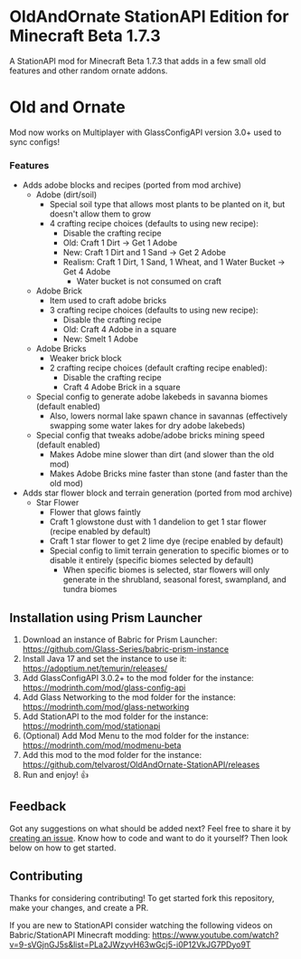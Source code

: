 # OldAndOrnate StationAPI Edition for Minecraft Beta 1.7.3

A StationAPI mod for Minecraft Beta 1.7.3 that adds in a few small old features and other random ornate addons.

# Old and Ornate
Mod now works on Multiplayer with GlassConfigAPI version 3.0+ used to sync configs!

### Features
* Adds adobe blocks and recipes (ported from mod archive)
  * Adobe (dirt/soil)
    * Special soil type that allows most plants to be planted on it, but doesn't allow them to grow
    * 4 crafting recipe choices (defaults to using new recipe):
      * Disable the crafting recipe
      * Old: Craft 1 Dirt -> Get 1 Adobe
      * New: Craft 1 Dirt and 1 Sand -> Get 2 Adobe
      * Realism: Craft 1 Dirt, 1 Sand, 1 Wheat, and 1 Water Bucket -> Get 4 Adobe
        * Water bucket is not consumed on craft
  * Adobe Brick
    * Item used to craft adobe bricks
    * 3 crafting recipe choices (defaults to using new recipe):
      * Disable the crafting recipe
      * Old: Craft 4 Adobe in a square
      * New: Smelt 1 Adobe
  * Adobe Bricks
    * Weaker brick block
    * 2 crafting recipe choices (default crafting recipe enabled):
      * Disable the crafting recipe
      * Craft 4 Adobe Brick in a square
  * Special config to generate adobe lakebeds in savanna biomes (default enabled)
    * Also, lowers normal lake spawn chance in savannas (effectively swapping some water lakes for dry adobe lakebeds)
  * Special config that tweaks adobe/adobe bricks mining speed (default enabled)
    * Makes Adobe mine slower than dirt (and slower than the old mod)
    * Makes Adobe Bricks mine faster than stone (and faster than the old mod)
* Adds star flower block and terrain generation (ported from mod archive)
  * Star Flower
    * Flower that glows faintly
    * Craft 1 glowstone dust with 1 dandelion to get 1 star flower (recipe enabled by default)
    * Craft 1 star flower to get 2 lime dye (recipe enabled by default)
    * Special config to limit terrain generation to specific biomes or to disable it entirely (specific biomes selected by default)
      * When specific biomes is selected, star flowers will only generate in the shrubland, seasonal forest, swampland, and tundra biomes

## Installation using Prism Launcher

1. Download an instance of Babric for Prism Launcher: https://github.com/Glass-Series/babric-prism-instance
2. Install Java 17 and set the instance to use it: https://adoptium.net/temurin/releases/
3. Add GlassConfigAPI 3.0.2+ to the mod folder for the instance: https://modrinth.com/mod/glass-config-api
4. Add Glass Networking to the mod folder for the instance: https://modrinth.com/mod/glass-networking
5. Add StationAPI to the mod folder for the instance: https://modrinth.com/mod/stationapi
6. (Optional) Add Mod Menu to the mod folder for the instance: https://modrinth.com/mod/modmenu-beta
7. Add this mod to the mod folder for the instance: https://github.com/telvarost/OldAndOrnate-StationAPI/releases
8. Run and enjoy! 👍

## Feedback

Got any suggestions on what should be added next? Feel free to share it by [creating an issue](https://github.com/telvarost/OldAndOrnate-StationAPI/issues/new). Know how to code and want to do it yourself? Then look below on how to get started.

## Contributing

Thanks for considering contributing! To get started fork this repository, make your changes, and create a PR. 

If you are new to StationAPI consider watching the following videos on Babric/StationAPI Minecraft modding: https://www.youtube.com/watch?v=9-sVGjnGJ5s&list=PLa2JWzyvH63wGcj5-i0P12VkJG7PDyo9T
